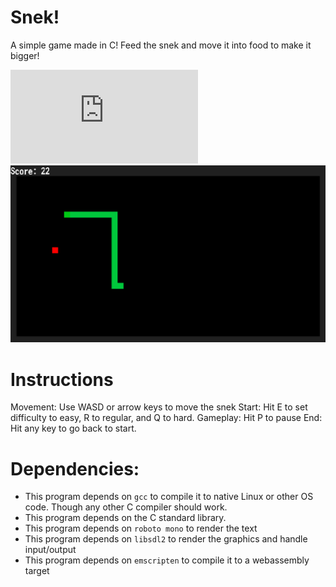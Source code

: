 # Snek!
A simple game made in C!
Feed the snek and move it into food to make it bigger!

![Live Demo Here at my Website!](https://ashtheamin.github.io/snek/snek.html)
![Snek](screenshot.png)

# Instructions
Movement: Use WASD or arrow keys to move the snek
Start: Hit E to set difficulty to easy, R to regular, and Q to hard.
Gameplay: Hit P to pause
End: Hit any key to go back to start.

# Dependencies:
- This program depends on `gcc` to compile it to native Linux or other OS code. Though any other C compiler should work.
- This program depends on the C standard library.
- This program depends on `roboto mono` to render the text
- This program depends on `libsdl2` to render the graphics and handle input/output
- This program depends on `emscripten` to compile it to a webassembly target
